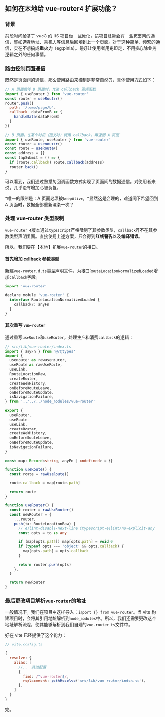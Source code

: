 ## 如何在本地给 vue-router4 扩展功能？

### 背景
前段时间给基于 vue3 的 H5 项目做一些优化，该项目经常会有一些页面间的通信，譬如选择地址、乘机人等信息后回填到上一个页面。对于这种简单、频繁的通信，实在不想搞成**重火力**（eg:pinia）。最好让使用者用完即走，不用操心除业务逻辑之外的任何事情。

### 路由控制页面通信
既然是页面间的通信，那么使用路由来控制是非常自然的，具体使用方式如下：
````js
// A 页面跳转 B 页面时，传递 callback 回调函数
import { useRouter } from 'vue-router'
const router = useRouter()
router.push({
  path: '/some/page/b',
  callback: dataFromB => {
    handleData(dataFromB)
  }
})

// B 页面，在某个时机（提交时）调用 callback，再返回 A 页面
import { useRoute, useRouter } from 'vue-router'
const router = useRouter()
const route = useRoute()
const address = {}
const tapSubmit = () => {
  if (route.callback) route.callback(address)
  router.back()
}
````
可以看到，我们通过熟悉的回调函数方式实现了页面间的数据通信。对使用者来说，几乎没有增加心智负担。

*唯一的限制是：A 页面必须被`keepAlive`。*显然这是合理的，难道阁下希望回到 A 页面时，数据全部重新渲染一次？

### 处理 vue-router 类型限制
`vue-router 4`版本通过`typescript`严格限制了其参数类型，`callback`可不在其参数类型声明里面。直接使用上述方案，只会得到**红线警告**以及**编译错误**。

所以，我们要在【本地】扩展`vue-router`的接口。

#### 首先增加 callback 参数类型
新建`vue-router.d.ts`类型声明文件，为接口`RouteLocationNormalizedLoaded`增加`callback`字段。
```js
import 'vue-router'

declare module 'vue-router' {
  interface RouteLocationNormalizedLoaded {
    callback?: anyFn
  }
}

```

#### 其次重写 `vue-router`
通过重写`useRoute`和`useRouter`，处理生产和消费`callback`的逻辑：

```ts
// src/lib/vue-router/index.ts
import { anyFn } from '@/@types'
import {
  useRouter as rawUseRouter,
  useRoute as rawUseRoute,
  useLink,
  RouteLocationRaw,
  createRouter,
  createWebHistory,
  onBeforeRouteLeave,
  onBeforeRouteUpdate,
  isNavigationFailure,
} from '../../../node_modules/vue-router'

export {
  useRouter,
  useRoute,
  useLink,
  createRouter,
  createWebHistory,
  onBeforeRouteLeave,
  onBeforeRouteUpdate,
  isNavigationFailure,
}

const map: Record<string, anyFn | undefined> = {}

function useRoute() {
  const route = rawUseRoute()

  route.callback = map[route.path]

  return route
}

function useRouter() {
  const router = rawUseRouter()
  const newRouter = {
    ...router,
    push(to: RouteLocationRaw) {
      // eslint-disable-next-line @typescript-eslint/no-explicit-any
      const opts = to as any

      if (map[opts.path]) map[opts.path] = void 0
      if (typeof opts === 'object' && opts.callback) {
        map[opts.path] = opts.callback
      }

      return router.push(opts)
    },
  }

  return newRouter
}

```

### 最后更改项目解析`vue-router`的地址
一般情况下，我们在项目中这样导入：`import {} from vue-router`。当 vite 构建项目时，会将其引用地址解析到`node_modules`中。所以，我们还需要更改这个地址解析流程，使其能够解析到我们自建的`vue-router.ts`文件中。

好在 vite 已经提供了这个能力：
```js
// vite.config.ts

{
  resolve: {
    alias: [
      //... 其他配置
      {
        find: /^vue-router$/,
        replacement: pathResolve('src/lib/vue-router/index.ts'),
      },
    ]
  }
}

```

完。